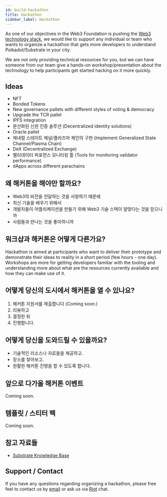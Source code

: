 ```yaml
---
id: build-hackathon
title: Hackathon
sidebar_label: Hackathon
---
```


As one of our objectives in the Web3 Foundation is pushing the [Web3 technology stack](http://wiki.web3.foundation/en/latest/tech_stack/tech_stack_overview/), we would like to support any individual or team who wants to organize a hackathon that gets more developers to understand Polkadot/Substrate in your city.

We are not only providing technical resources for you, but we can have someone from our team give a hands-on workshop/presentation about the technology to help participants get started hacking on it more quickly.

## Ideas

- NFT
- Bonded Tokens
- New governance pallets with different styles of voting & democracy
- Upgrade the TCR pallet
- IPFS integration
- 분산화된 신원 인증 솔루션 (Decentralized identity solutions)
- Oracle pallet
- 제네럴 스테이트 체널/플라즈마 체인의 구현 (Implement Generalized State Channel/Plasma Chain)
- DeX (Decentralized Exchange)
- 밸리데이터 퍼포먼스 모니터링 툴 (Tools for monitoring validator performance)
- dApps across different parachains

## 왜 해커톤을 해야만 할까요?

- Web3의 비전을 전달하는 것을 사랑하기 때문에
- 최신 기술을 배우기 위해서
- 개발자들이 어플리케이션을 만들기 위해 Web3 기술 스택이 알맞다는 것을 믿으니까
- 사람들과 만나는 것을 좋아하니까

## 워크샵과 해커톤은 어떻게 다른가요?

Hackathon is aimed at participants who want to deliver their prototype and demonstrate their ideas to reality in a short period (few hours - one day). Workshops are more for getting developers familiar with the tooling and understanding more about what are the resources currently available and how they can make use of it.

## 어떻게 당신의 도시에서 해커톤을 열 수 있나요?

1. 해커톤 지원서를 제출합니다  (Coming soon.)
2. 리뷰하고
3. 결정한 뒤
4. 진행합니다.

## 어떻게 당신을 도와드릴 수 있을까요?

- 기술적인 리소스나 자료들을 제공하고.
- 장소를 찾아보고.
- 원활한 해커톤 진행을 할 수 있도록 합니다.

## 앞으로 다가올 해커톤 이벤트

Coming soon.

## 템플릿 / 스티터 팩

Coming soon.

## 참고 자료들

- [Substrate Knowledge Base](https://substrate.dev/docs/en/)

## Support / Contact

If you have any questions regarding organizing a hackathon, please free feel to contact us by [email](mailto:events@web3.foundation) or ask us via [Riot](https://riot.im/app/#/room/#polkadot-watercooler:matrix.org) chat.
